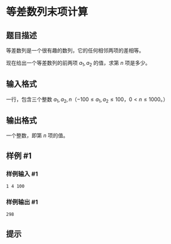# 等差数列末项计算

## 题目描述

等差数列是一个很有趣的数列，它的任何相邻两项的差相等。

现在给出一个等差数列的前两项 $a_1,a_2$ 的值，求第 $n$ 项是多少。

## 输入格式

一行，包含三个整数 $a_1,a_2,n$（$-100 \le a_1,a_2 \le 100$，$0<n \le 1000$。）

## 输出格式

一个整数，即第 $n$ 项的值。

## 样例 #1

### 样例输入 #1
```
1 4 100
```

### 样例输出 #1

```
298
```

## 提示


